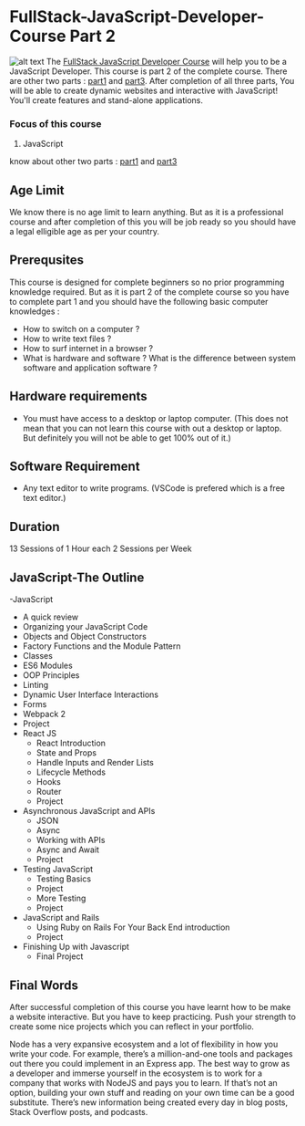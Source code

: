 # FullStack-JavaScript-Developer-Course Part 2

![alt text](https://github.com/subratsir/FullStack-JavaScript-Developer-Course/blob/main/1.jpg?raw=true)
The [FullStack JavaScript Developer Course](https://github.com/subratsir/FullStack-JavaScript-Developer-Course/blob/main/README.md) will help you to be a JavaScript Developer. This course is part 2 of the complete course. There are other two parts :  [part1](https://github.com/subratsir/FullStack-JavaScript-Developer-Course/blob/main/Full-Stack-Web-Developer-Part1.md) and [part3](https://github.com/subratsir/FullStack-JavaScript-Developer-Course/blob/main/Full-Stack-Web-Developer-Part3.md). After completion of all three parts, You will be able to create dynamic websites and interactive with JavaScript! You'll create features and stand-alone applications.

### Focus of this course
1. JavaScript

know about other two parts : [part1](https://github.com/subratsir/FullStack-JavaScript-Developer-Course/blob/main/Full-Stack-Web-Developer-Part1.md) and [part3](https://github.com/subratsir/FullStack-JavaScript-Developer-Course/blob/main/Full-Stack-Web-Developer-Part3.md)

## Age Limit
We know there is no age limit to learn anything. But as it is a professional course and after completion of this you will be job ready so you should have a legal elligible age as per your country.

## Prerequsites
This course is designed for complete beginners so no prior programming knowledge required. But as it is part 2 of the complete course so you have to complete part 1 and you should have the following basic computer knowledges :
- How to switch on a computer ?
- How to write text files ?
- How to surf internet in a browser ?
- What is hardware and software ? What is the difference between system software and application software ?

## Hardware requirements
- You must have access to a desktop or laptop computer. (This does not mean that you can not learn this course with out a desktop or laptop. But definitely you will not be able to get 100% out of it.)

## Software Requirement
- Any text editor to write programs. (VSCode is prefered which is a free text editor.)

## Duration
13 Sessions of 1 Hour each
2 Sessions per Week

## JavaScript-The Outline

-JavaScript
  - A quick review 
  - Organizing your JavaScript Code
  - Objects and Object Constructors 
  - Factory Functions and the Module Pattern 
  - Classes 
  - ES6 Modules
  - OOP Principles
  - Linting 
  - Dynamic User Interface Interactions 
  - Forms
  - Webpack 2
  - Project
- React JS
  - React Introduction
  - State and Props
  - Handle Inputs and Render Lists
  - Lifecycle Methods
  - Hooks 
  - Router
  - Project
- Asynchronous JavaScript and APIs
  - JSON 
  - Async
  - Working with APIs 
  - Async and Await
  - Project
- Testing JavaScript
  - Testing Basics
  - Project
  - More Testing 
  - Project
- JavaScript and Rails
  - Using Ruby on Rails For Your Back End introduction
  - Project
- Finishing Up with Javascript
  - Final Project

## Final Words
After successful completion of this course you have learnt how to be make a website interactive. But you have to keep practicing. Push your strength to create some nice projects which you can reflect in your portfolio.

Node has a very expansive ecosystem and a lot of flexibility in how you write your code. For example, there’s a million-and-one tools and packages out there you could implement in an Express app. The best way to grow as a developer and immerse yourself in the ecosystem is to work for a company that works with NodeJS and pays you to learn. If that’s not an option, building your own stuff and reading on your own time can be a good substitute. There’s new information being created every day in blog posts, Stack Overflow posts, and podcasts.
    
